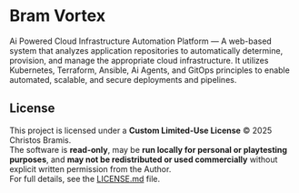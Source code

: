 # Bram Vortex
Ai Powered Cloud Infrastructure Automation Platform — A web-based system that analyzes application repositories to automatically determine, provision, and manage the appropriate cloud infrastructure. It utilizes Kubernetes, Terraform, Ansible, Ai Agents, and GitOps principles to enable automated, scalable, and secure deployments and pipelines.

## License

This project is licensed under a **Custom Limited-Use License** © 2025 Christos Bramis.  
The software is **read-only**, may be **run locally for personal or playtesting purposes**, and **may not be redistributed or used commercially** without explicit written permission from the Author.  
For full details, see the [LICENSE.md](./LICENSE.md) file.

